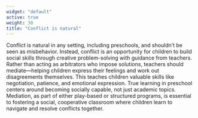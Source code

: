 ```yaml
---
widget: "default"
active: true
weight: 30
title: "Conflict is natural"
---
```


<div class="book-intro-widget">
Conflict is natural in any setting, including preschools, and shouldn’t be seen as misbehavior. Instead, conflict is an opportunity for children to build social skills through creative problem-solving with guidance from teachers. Rather than acting as arbitrators who impose solutions, teachers should mediate—helping children express their feelings and work out disagreements themselves. This teaches children valuable skills like negotiation, patience, and emotional expression. True learning in preschool centers around becoming socially capable, not just academic topics. Mediation, as part of either play-based or structured programs, is essential to fostering a social, cooperative classroom where children learn to navigate and resolve conflicts together.
</div>
